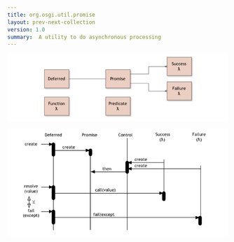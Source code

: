 ```yaml
---
title: org.osgi.util.promise
layout: prev-next-collection
version: 1.0
summary:  A utility to do asynchronous processing 
---
```


![Promise Class Overview](/img/services/org.osgi.util.promise.overview.png)

![Promise Class Overview](/img/services/org.osgi.util.promise.action.png)
